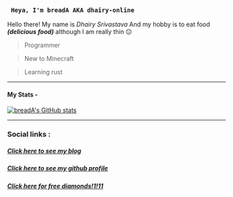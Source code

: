 ### ` Heya, I'm breadA AKA dhairy-online`


Hello there! My name is *Dhairy Srivastava* And my hobby is to eat food ***(delicious food)*** although I am really thin 😐

>  Programmer

> New to Minecraft

> Learning rust

---
#### My Stats -
[![breadA's GitHub stats](https://github-readme-stats.vercel.app/api?username=dhairy-online)](https://github.com/anuraghazra/github-readme-stats)

---
### Social links :
#####  [Click here to see my blog](https://bread.divy.work)
#####  [Click here to see my github profile](https://github.com/dhairy-online)
#####  [Click here for free diamonds!1!11](https://suspicous.link)
